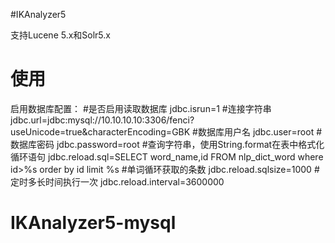 #IKAnalyzer5

支持Lucene 5.x和Solr5.x 

# 使用

启用数据库配置：
#是否启用读取数据库
jdbc.isrun=1
#连接字符串
jdbc.url=jdbc:mysql://10.10.10.10:3306/fenci?useUnicode=true&amp;characterEncoding=GBK
#数据库用户名
jdbc.user=root
#数据库密码
jdbc.password=root
#查询字符串，使用String.format在表中格式化循环语句
jdbc.reload.sql=SELECT word_name,id FROM nlp_dict_word where id>%s order by id limit %s
#单词循环获取的条数
jdbc.reload.sqlsize=1000
#定时多长时间执行一次
jdbc.reload.interval=3600000

# IKAnalyzer5-mysql
